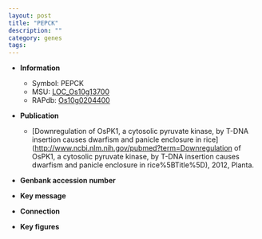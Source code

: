 ```yaml
---
layout: post
title: "PEPCK"
description: ""
category: genes
tags: 
---
```


* **Information**  
    + Symbol: PEPCK  
    + MSU: [LOC_Os10g13700](http://rice.plantbiology.msu.edu/cgi-bin/ORF_infopage.cgi?orf=LOC_Os10g13700)  
    + RAPdb: [Os10g0204400](http://rapdb.dna.affrc.go.jp/viewer/gbrowse_details/irgsp1?name=Os10g0204400)  

* **Publication**  
    + [Downregulation of OsPK1, a cytosolic pyruvate kinase, by T-DNA insertion causes dwarfism and panicle enclosure in rice](http://www.ncbi.nlm.nih.gov/pubmed?term=Downregulation of OsPK1, a cytosolic pyruvate kinase, by T-DNA insertion causes dwarfism and panicle enclosure in rice%5BTitle%5D), 2012, Planta.

* **Genbank accession number**  

* **Key message**  

* **Connection**  

* **Key figures**  


